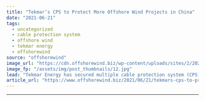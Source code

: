 ```yaml
---
title: "Tekmar’s CPS to Protect More Offshore Wind Projects in China"
date: "2021-06-21"
tags: 
  - uncategorized
  - cable protection system
  - offshore wind
  - tekmar energy
  - offshorewind
source: "offshorewind"
image_url: "https://cdn.offshorewind.biz/wp-content/uploads/sites/2/2021/06/21133503/Tekmar-Energy.jpg"
image_fp: "/assets/img/post_thumbnails/12.jpg"
lead: "Tekmar Energy has secured multiple cable protection system (CPS) supply contracts to protect over"
article_url: "https://www.offshorewind.biz/2021/06/21/tekmars-cps-to-protect-more-offshore-wind-projects-in-china/"
---
```


---
